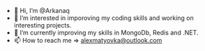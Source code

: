 - 👋 Hi, I’m @Arkanaq
- 👀 I’m interested in imporoving my coding skills and working on interesting projects.
- 🌱 I’m currently improving my skills in MongoDb, Redis and .NET.
- 📫 How to reach me => alexmatyovka@outlook.com
